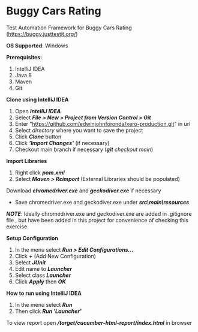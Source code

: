 # Buggy Cars Rating
Test Automation Framework for Buggy Cars Rating (https://buggy.justtestit.org/) 

**OS Supported**: Windows

**Prerequisites:**
1. IntelliJ IDEA
2. Java 8
3. Maven
4. Git

**Clone using IntelliJ IDEA**
1. Open _**IntelliJ IDEA**_
2. Select _**File > New > Project from Version Control > Git**_
3. Enter "https://github.com/edwinjohnforonda/xero-production.git" in url
4. Select _directory_ where you want to save the project
5. Click _**Clone**_ button
6. Click _**'Import Changes'**_ (if necessary)
7. Checkout main branch if necessary (_**git**_ _checkout main_)


**Import Libraries**
1. Right click _**pom.xml**_
2. Select _**Maven > Reimport**_  (External Libraries should be populated)

Download _**chromedriver.exe**_ and _**geckodiver.exe**_ if necessary
- Save chromedriver.exe and geckodiver.exe under _**src\main\resources**_

_**NOTE**_: 
Ideally chromedriver.exe and geckodiver.exe are added in .gitignore file , but have been added in this project for convenience of checking this exercise

**Setup Configuration**
1. In the menu select _**Run > Edit Configurations...**_ 
2. Click _**+**_ (Add New Configuration) 
3. Select _**JUnit**_
4. Edit name to _**Launcher**_
5. Select class _**Launcher**_
6. Click _**Apply**_ then _**OK**_

**How to run using IntelliJ IDEA**
1. In the menu select _**Run**_ 
2. Then click _**Run 'Launcher'**_

To view report open _**<ROOT DIRECTORY>/target/cucumber-html-report/index.html**_ in browser
